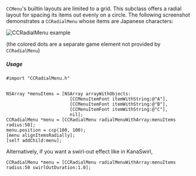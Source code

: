 `CCMenu`'s builtin layouts are limited to a grid. This subclass offers a radial layout for spacing its items out evenly on a circle. The following screenshot demonstrates a `CCRadialMenu` whose items are Japanese characters:

![CCRadialMenu example](http://rpglanguage.net/kanaswirl/img/CCRadialMenu.png)

(the colored dots are a separate game element not provided by `CCRadialMenu`)

##### Usage

    #import "CCRadialMenu.h"
    
    
    NSArray *menuItems = [NSArray arrayWithObjects:
                            [CCMenuItemFont itemWithString:@"A"],
                            [CCMenuItemFont itemWithString:@"B"],
                            [CCMenuItemFont itemWithString:@"C"],
                            nil];
    CCRadialMenu *menu = [CCRadialMenu radialMenuWithArray:menuItems radius:50];
    menu.position = ccp(100, 100);
    [menu alignItemsRadially];
    [self addChild:menu];

Alternatively, if you want a swirl-out effect like in KanaSwirl,

    CCRadialMenu *menu = [CCRadialMenu radialMenuWithArray:menuItems radius:50 swirlOutDuration:1.0];

